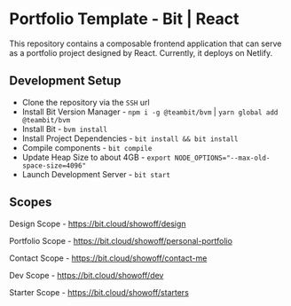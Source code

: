 # Portfolio Template - Bit | React

This repository contains a composable frontend application that can serve as a portfolio project designed by React.
Currently, it deploys on Netlify.

## Development Setup

- Clone the repository via the `SSH` url
- Install Bit Version Manager - `npm i -g @teambit/bvm` | `yarn global add @teambit/bvm`
- Install Bit - `bvm install`
- Install Project Dependencies - `bit install && bit install`
- Compile components - `bit compile`
- Update Heap Size to about 4GB - `export NODE_OPTIONS="--max-old-space-size=4096"`
- Launch Development Server - `bit start`

## Scopes

Design Scope - https://bit.cloud/showoff/design

Portfolio Scope - https://bit.cloud/showoff/personal-portfolio

Contact Scope - https://bit.cloud/showoff/contact-me

Dev Scope - https://bit.cloud/showoff/dev

Starter Scope - https://bit.cloud/showoff/starters